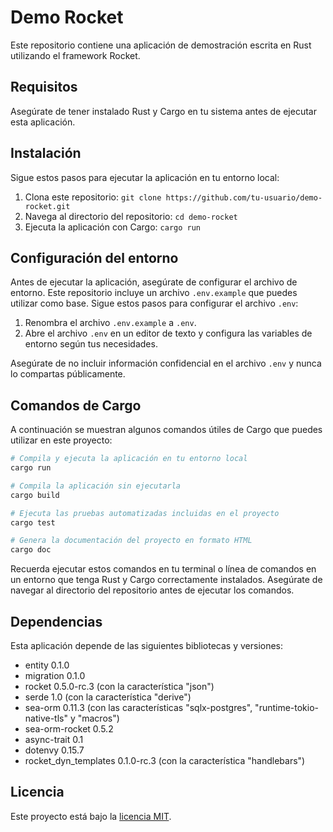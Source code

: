 # Demo Rocket

Este repositorio contiene una aplicación de demostración escrita en Rust utilizando el framework Rocket.

## Requisitos

Asegúrate de tener instalado Rust y Cargo en tu sistema antes de ejecutar esta aplicación.

## Instalación

Sigue estos pasos para ejecutar la aplicación en tu entorno local:

1. Clona este repositorio: `git clone https://github.com/tu-usuario/demo-rocket.git`
2. Navega al directorio del repositorio: `cd demo-rocket`
3. Ejecuta la aplicación con Cargo: `cargo run`

## Configuración del entorno

Antes de ejecutar la aplicación, asegúrate de configurar el archivo de entorno. Este repositorio incluye un archivo `.env.example` que puedes utilizar como base. Sigue estos pasos para configurar el archivo `.env`:

1. Renombra el archivo `.env.example` a `.env`.
2. Abre el archivo `.env` en un editor de texto y configura las variables de entorno según tus necesidades.

Asegúrate de no incluir información confidencial en el archivo `.env` y nunca lo compartas públicamente.

## Comandos de Cargo

A continuación se muestran algunos comandos útiles de Cargo que puedes utilizar en este proyecto:

```bash
# Compila y ejecuta la aplicación en tu entorno local
cargo run

# Compila la aplicación sin ejecutarla
cargo build

# Ejecuta las pruebas automatizadas incluidas en el proyecto
cargo test

# Genera la documentación del proyecto en formato HTML
cargo doc
```

Recuerda ejecutar estos comandos en tu terminal o línea de comandos en un entorno que tenga Rust y Cargo correctamente instalados. Asegúrate de navegar al directorio del repositorio antes de ejecutar los comandos.
## Dependencias

Esta aplicación depende de las siguientes bibliotecas y versiones:

- entity 0.1.0
- migration 0.1.0
- rocket 0.5.0-rc.3 (con la característica "json")
- serde 1.0 (con la característica "derive")
- sea-orm 0.11.3 (con las características "sqlx-postgres", "runtime-tokio-native-tls" y "macros")
- sea-orm-rocket 0.5.2
- async-trait 0.1
- dotenvy 0.15.7
- rocket_dyn_templates 0.1.0-rc.3 (con la característica "handlebars")

## Licencia

Este proyecto está bajo la [licencia MIT](LICENSE).
